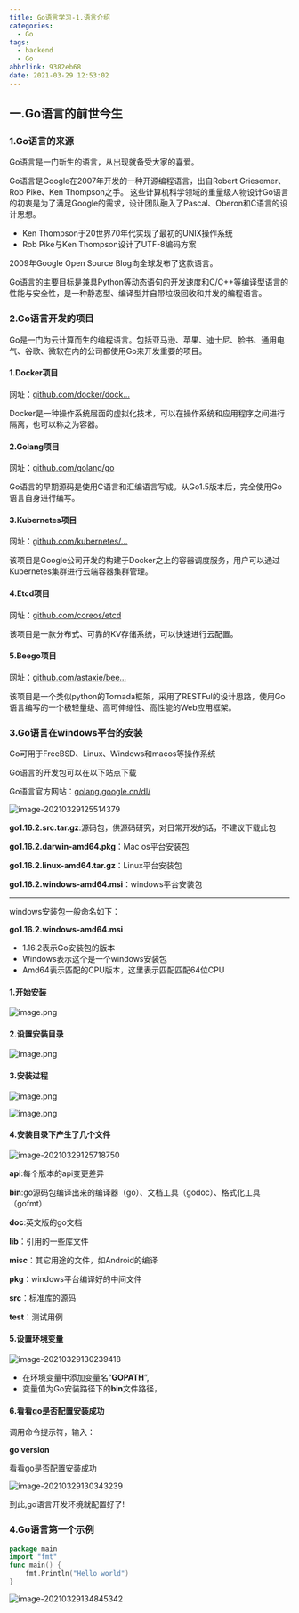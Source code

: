 ```yaml
---
title: Go语言学习-1.语言介绍
categories:
  - Go
tags:
  - backend
  - Go
abbrlink: 9382eb68
date: 2021-03-29 12:53:02
---
```


## 一.Go语言的前世今生

### 1.Go语言的来源

Go语言是一门新生的语言，从出现就备受大家的喜爱。

Go语言是Google在2007年开发的一种开源编程语言，出自Robert Griesemer、Rob Pike、Ken Thompson之手。 这些计算机科学领域的重量级人物设计Go语言的初衷是为了满足Google的需求，设计团队融入了Pascal、Oberon和C语言的设计思想。

- Ken Thompson于20世界70年代实现了最初的UNIX操作系统
- Rob Pike与Ken Thompson设计了UTF-8编码方案

2009年Google Open Source Blog向全球发布了这款语言。

Go语言的主要目标是兼具Python等动态语句的开发速度和C/C++等编译型语言的性能与安全性，是一种静态型、编译型并自带垃圾回收和并发的编程语言。



### 2.Go语言开发的项目

Go是一门为云计算而生的编程语言。包括亚马逊、苹果、迪士尼、脸书、通用电气、谷歌、微软在内的公司都使用Go来开发重要的项目。

#### 1.Docker项目

网址：[github.com/docker/dock…](https://github.com/docker/docker)

Docker是一种操作系统层面的虚拟化技术，可以在操作系统和应用程序之间进行隔离，也可以称之为容器。

#### 2.Golang项目

网址：[github.com/golang/go](https://github.com/golang/go)

Go语言的早期源码是使用C语言和汇编语言写成。从Go1.5版本后，完全使用Go语言自身进行编写。

#### 3.Kubernetes项目

网址：[github.com/kubernetes/…](https://github.com/kubernetes/kubernetes)

该项目是Google公司开发的构建于Docker之上的容器调度服务，用户可以通过Kubernetes集群进行云端容器集群管理。

#### 4.Etcd项目

网址：[github.com/coreos/etcd](https://github.com/coreos/etcd)

该项目是一款分布式、可靠的KV存储系统，可以快速进行云配置。

#### 5.Beego项目

网址：[github.com/astaxie/bee…](https://github.com/astaxie/beego)

该项目是一个类似python的Tornada框架，采用了RESTFul的设计思路，使用Go语言编写的一个极轻量级、高可伸缩性、高性能的Web应用框架。

### 3.Go语言在windows平台的安装

Go可用于FreeBSD、Linux、Windows和macos等操作系统

Go语言的开发包可以在以下站点下载

Go语言官方网站：[golang.google.cn/dl/](https://golang.google.cn/dl/)

![image-20210329125514379](https://i.loli.net/2021/03/29/9PgdZIhuBktq7re.png)

**go1.16.2.src.tar.gz**:源码包，供源码研究，对日常开发的话，不建议下载此包

**go1.16.2.darwin-amd64.pkg**：Mac os平台安装包

**go1.16.2.linux-amd64.tar.gz**：Linux平台安装包

**go1.16.2.windows-amd64.msi**：windows平台安装包

<hr/>

windows安装包一般命名如下：

**go1.16.2.windows-amd64.msi**

- 1.16.2表示Go安装包的版本
- Windows表示这个是一个windows安装包
- Amd64表示匹配的CPU版本，这里表示匹配匹配64位CPU

#### 1.开始安装

![image.png](https://i.loli.net/2021/03/29/ckR782TG9dyApwU.png)

#### 2.设置安装目录

![image.png](https://i.loli.net/2021/03/29/pbtznOVMfqs6Nu5.png)

#### 3.安装过程

![image.png](https://i.loli.net/2021/03/29/1trNQacedujlCw6.png)

![image.png](https://i.loli.net/2021/03/29/5yFwvfg7Dzqcm8E.png)

#### 4.安装目录下产生了几个文件

![image-20210329125718750](https://i.loli.net/2021/03/30/6BuAN2QM3Zb7qyV.png)

**api**:每个版本的api变更差异

**bin**:go源码包编译出来的编译器（go）、文档工具（godoc）、格式化工具（gofmt）

**doc**:英文版的go文档

**lib**：引用的一些库文件

**misc**：其它用途的文件，如Android的编译

**pkg**：windows平台编译好的中间文件

**src**：标准库的源码

**test**：测试用例

#### 5.设置环境变量

![image-20210329130239418](https://i.loli.net/2021/03/29/73Jf6weU5GVYBzH.png)

- 在环境变量中添加变量名“**GOPATH**”,
- 变量值为Go安装路径下的**bin**文件路径，

#### 6.看看go是否配置安装成功

调用命令提示符，输入：

**go version**

看看go是否配置安装成功

![image-20210329130343239](https://i.loli.net/2021/03/29/uGQADONwXH78Jey.png)

到此,go语言开发环境就配置好了!

### 4.Go语言第一个示例

```go
package main
import "fmt"
func main() {
	fmt.Println("Hello world")
}
```

![image-20210329134845342](https://i.loli.net/2021/03/29/ogfH5l1rpGYQmcJ.png)